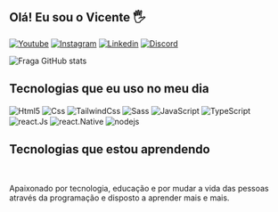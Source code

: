 ## Olá! Eu sou o Vicente 🖐️

[![Youtube](https://img.shields.io/badge/YouTube-FF0000?style=for-the-badge&logo=youtube&logoColor=white)](https://www.youtube.com/channel/UCU6-p41TPCzCNnUkgkIap1w)
[![Instagram](https://img.shields.io/badge/Instagram-E4405F?style=for-the-badge&logo=instagram&logoColor=white)](https://instagram.com/devxyear?igshid=YzU1NGVlODEzOA==)
[![Linkedin](https://img.shields.io/badge/LinkedIn-0077B5?style=for-the-badge&logo=linkedin&logoColor=white)](https://www.linkedin.com/in/xyear-dev-88b183297/)
[![Discord](https://img.shields.io/badge/Discord-7289DA?style=for-the-badge&logo=discord&logoColor=white)](https://discord.gg/y5Y7s5uSQk)


![Fraga GitHub stats](https://github-readme-stats.vercel.app/api?username=021Vicente-dev&show_icons=true&theme=tokyonight&count_private=true)



## Tecnologias que eu uso no meu dia

<div style="display: inline_block">
  <img align="center" alt="Html5" src="https://img.shields.io/badge/HTML5-E34F26?style=for-the-badge&logo=html5&logoColor=white" />
  <img align="center" alt="Css" src="https://img.shields.io/badge/CSS3-1572B6?style=for-the-badge&logo=css3&logoColor=white" />
  <img align="center" alt="TailwindCss" src="https://img.shields.io/badge/CSS3-1572B6?style=for-the-badge&logo=css3&logoColor=white" />
  <img align="center" alt="Sass" src="https://img.shields.io/badge/SASS-1572B6?style=for-the-badge&logo=css3&logoColor=white" />
  <img align="center" alt="JavaScript" src="https://img.shields.io/badge/JavaScript-F7DF1E?style=for-the-badge&logo=javascript&logoColor=black" />
  <img align="center" alt="TypeScript" src="https://img.shields.io/badge/TypeScript-007ACC?style=for-the-badge&logo=typescript&logoColor=white" />
  <img align="center" alt="react.Js" src="https://img.shields.io/badge/React-20232A?style=for-the-badge&logo=react&logoColor=61DAFB" />
  <img align="center" alt="react.Native" src="https://img.shields.io/badge/React-20232A?style=for-the-badge&logo=react&logoColor=61DAFB" />
  <img align="center" alt="nodejs" src="https://img.shields.io/badge/Node.js-43853D?style=for-the-badge&logo=node.js&logoColor=white" />

## Tecnologias que estou aprendendo 

</div><br/>

Apaixonado por tecnologia, educação e por mudar a vida das pessoas através da programação e disposto a aprender mais e mais.

